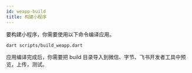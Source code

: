 ```yaml
---
id: weapp-build
title: 构建小程序
---
```


要构建小程序，你需要使用以下命令编译应用。

```sh
dart scripts/build_weapp.dart
```

应用编译完成后，你需要把 build 目录导入到微信、字节、飞书开发者工具中预览，上传，测试。